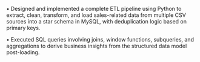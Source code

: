 •	Designed and implemented a complete ETL pipeline using Python to extract, clean, transform, and load sales-related data from multiple CSV sources into a star schema in MySQL, with deduplication logic based on primary keys.

•	Executed SQL queries involving joins, window functions, subqueries, and aggregations to derive business insights from the structured data model post-loading.
